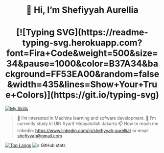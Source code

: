 <h1 align="center">👋 Hi, I’m Shefiyyah Aurellia</h1>

<h1 align="center">[![Typing SVG](https://readme-typing-svg.herokuapp.com?font=Fira+Code&weight=500&size=34&pause=1000&color=B37A34&background=FF53EA00&random=false&width=435&lines=Show+Your+True+Colors)](https://git.io/typing-svg)</h1>

[![My Skills](https://skillicons.dev/icons?i=js,html,css,tensorflow,php,laravel,docker,python)](https://skillicons.dev)

> 👀 I’m interested in Machine learning and sofware development.
> 🌱 I’m currently study in UIN Syarif Hidayatullah Jakarta
> 📫 How to reach me linkedin: https://www.linkedin.com/in/shefiyyah-aurellia/ or email shefiyyah@gmail.com

[![Top Langs](https://github-readme-stats.vercel.app/api/top-langs/?username=shefiyyahaurll&layout=donut-vertical)](https://github.com/shefiyyahaurll/github-readme-stats)
![s GitHub stats](https://github-readme-stats.vercel.app/api?username=shefiyyahaurll\&rank_icon=github)
<!---
shefiyyahaurll/shefiyyahaurll is a ✨ special ✨ repository because its `README.md` (this file) appears on your GitHub profile.
You can click the Preview link to take a look at your changes.
--->
